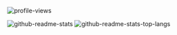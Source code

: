 ![profile-views](https://komarev.com/ghpvc/?username=00121kuri&color=green)


![github-readme-stats](https://github-readme-stats-00121kuri.vercel.app/api?username=00121kuri&count_private=true&show_icons=true&theme=transparent)
![github-readme-stats-top-langs](https://github-readme-stats-00121kuri.vercel.app/api/top-langs/?username=00121kuri&layout=compact&langs_count=10&theme=transparent)


<!--
**00121kuri/00121kuri** is a ✨ _special_ ✨ repository because its `README.md` (this file) appears on your GitHub profile.

Here are some ideas to get you started:

- 🔭 I’m currently working on ...
- 🌱 I’m currently learning ...
- 👯 I’m looking to collaborate on ...
- 🤔 I’m looking for help with ...
- 💬 Ask me about ...
- 📫 How to reach me: ...
- 😄 Pronouns: ...
- ⚡ Fun fact: ...
-->
